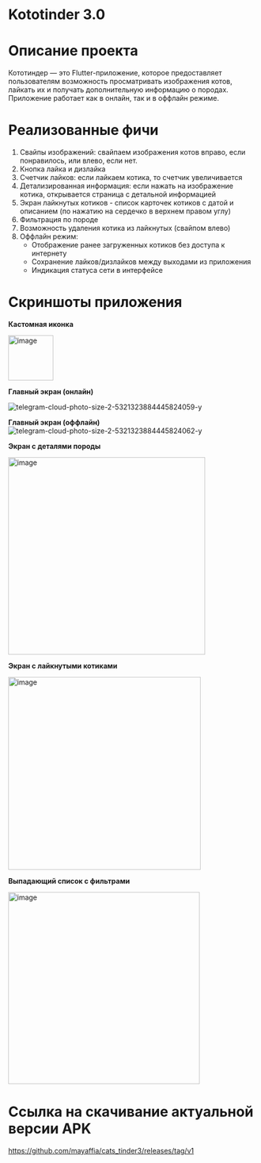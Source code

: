 # Kototinder 3.0

# Описание проекта

Кототиндер — это Flutter-приложение, которое предоставляет пользователям возможность просматривать изображения котов, лайкать их и получать дополнительную информацию о породах. Приложение работает как в онлайн, так и в оффлайн режиме.

# Реализованные фичи

1. Свайпы изображений: свайпаем изображения котов вправо, если понравилось, или влево, если нет.
2. Кнопка лайка и дизлайка
3. Счетчик лайков: если лайкаем котика, то счетчик увеличивается
4. Детализированная информация: если нажать на изображение котика, открывается страница с детальной информацией
5. Экран лайкнутых котиков - список карточек котиков с датой и описанием (по нажатию на сердечко в верхнем правом углу)
6. Фильтрация по породе
7. Возможность удаления котика из лайкнутых (свайпом влево)
8. Оффлайн режим:
   - Отображение ранее загруженных котиков без доступа к интернету
   - Сохранение лайков/дизлайков между выходами из приложения
   - Индикация статуса сети в интерфейсе

# Скриншоты приложения

**Кастомная иконка**

<img width="91" alt="image" src="https://github.com/user-attachments/assets/d6df8571-b8d8-4f37-920a-cce7c9d0e714" />

**Главный экран (онлайн)**

![telegram-cloud-photo-size-2-5321323884445824059-y](https://github.com/user-attachments/assets/f97de457-78d0-4421-a8a1-15ceaf106ef5)

**Главный экран (оффлайн)**
![telegram-cloud-photo-size-2-5321323884445824062-y](https://github.com/user-attachments/assets/44e4419b-7639-4a47-a5b1-3c43f7b2743c)


**Экран с деталями породы**

<img width="398" alt="image" src="https://github.com/user-attachments/assets/0e836577-3baa-4bc3-a611-e196fd1c5f01" />

**Экран с лайкнутыми котиками**

<img width="389" alt="image" src="https://github.com/user-attachments/assets/c160f76b-446e-44d5-aad2-d05c7dede088" />

**Выпадающий список с фильтрами**

<img width="387" alt="image" src="https://github.com/user-attachments/assets/bf844ad7-43c6-46eb-aa20-7738c2d65eb3" />


# Ссылка на скачивание актуальной версии APK

https://github.com/mayaffia/cats_tinder3/releases/tag/v1


